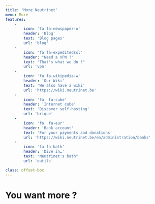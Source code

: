 ```yaml
---
title: 'More Neutrinet'
menu: More
features:
    -
        icon: 'fa fa-newspaper-o'
        header: 'Blog'
        text: 'Blog pages'
        url: 'blog'
    -
        icon: 'fa fa-expeditedssl'
        header: "Need a VPN ?"
        text: "That's what we do !"
        url: 'vpn'
    -
        icon: 'fa fa-wikipedia-w'
        header: 'Our Wiki'
        text: 'We also have a wiki'
        url: 'https://wiki.neutrinet.be'
    -
        icon: 'fa  fa-cube'
        header: 'Internet cube'
        text: 'Discover self-hosting'
        url: 'brique'
    -
        icon: 'fa  fa-eur'
        header: 'Bank account'
        text: 'For your payments and donations'
        url: 'https://wiki.neutrinet.be/en/administration/banks'
    -
        icon: 'fa fa-bath'
        header: 'Dive in…'
        text: "Neutrinet's bath"
        url: 'outils'

class: offset-box
---
```


# You want more ?
